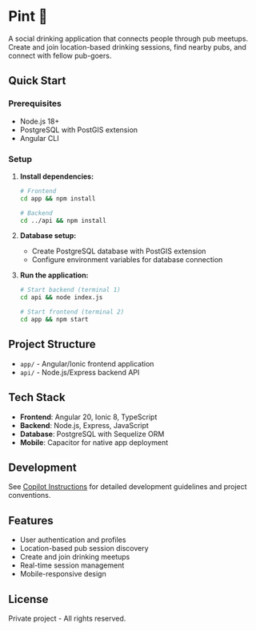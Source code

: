 # Pint 🍻

A social drinking application that connects people through pub meetups. Create and join location-based drinking sessions, find nearby pubs, and connect with fellow pub-goers.

## Quick Start

### Prerequisites
- Node.js 18+
- PostgreSQL with PostGIS extension
- Angular CLI

### Setup

1. **Install dependencies:**
   ```bash
   # Frontend
   cd app && npm install
   
   # Backend
   cd ../api && npm install
   ```

2. **Database setup:**
   - Create PostgreSQL database with PostGIS extension
   - Configure environment variables for database connection

3. **Run the application:**
   ```bash
   # Start backend (terminal 1)
   cd api && node index.js
   
   # Start frontend (terminal 2)
   cd app && npm start
   ```

## Project Structure

- `app/` - Angular/Ionic frontend application
- `api/` - Node.js/Express backend API

## Tech Stack

- **Frontend**: Angular 20, Ionic 8, TypeScript
- **Backend**: Node.js, Express, JavaScript
- **Database**: PostgreSQL with Sequelize ORM
- **Mobile**: Capacitor for native app deployment

## Development

See [Copilot Instructions](./.github/copilot-instructions.md) for detailed development guidelines and project conventions.

## Features

- User authentication and profiles
- Location-based pub session discovery
- Create and join drinking meetups
- Real-time session management
- Mobile-responsive design

## License

Private project - All rights reserved.